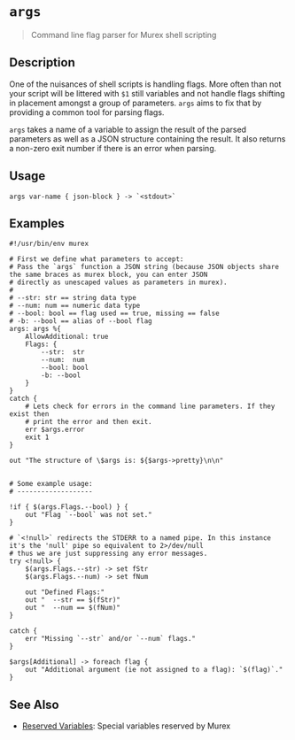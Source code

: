 # `args`

> Command line flag parser for Murex shell scripting

## Description

One of the nuisances of shell scripts is handling flags. More often than not
your script will be littered with `$1` still variables and not handle flags
shifting in placement amongst a group of parameters. `args` aims to fix that by
providing a common tool for parsing flags.

`args` takes a name of a variable to assign the result of the parsed parameters
as well as a JSON structure containing the result. It also returns a non-zero
exit number if there is an error when parsing.

## Usage

    args var-name { json-block } -> `<stdout>`

## Examples

```
#!/usr/bin/env murex

# First we define what parameters to accept:
# Pass the `args` function a JSON string (because JSON objects share the same braces as murex block, you can enter JSON
# directly as unescaped values as parameters in murex).
#
# --str: str == string data type
# --num: num == numeric data type
# --bool: bool == flag used == true, missing == false
# -b: --bool == alias of --bool flag
args: args %{
    AllowAdditional: true
    Flags: {
        --str:  str
        --num:  num
        --bool: bool
        -b: --bool
    }
}
catch {
    # Lets check for errors in the command line parameters. If they exist then
    # print the error and then exit.
    err $args.error
    exit 1
}

out "The structure of \$args is: ${$args->pretty}\n\n"


# Some example usage:
# -------------------

!if { $(args.Flags.--bool) } {
    out "Flag `--bool` was not set."
}

# `<!null>` redirects the STDERR to a named pipe. In this instance it's the 'null' pipe so equivalent to 2>/dev/null
# thus we are just suppressing any error messages.
try <!null> {
    $(args.Flags.--str) -> set fStr
    $(args.Flags.--num) -> set fNum

    out "Defined Flags:"
    out "  --str == $(fStr)"
    out "  --num == $(fNum)"
}

catch {
    err "Missing `--str` and/or `--num` flags."
}

$args[Additional] -> foreach flag {
    out "Additional argument (ie not assigned to a flag): `$(flag)`."
}
```

## See Also

- [Reserved Variables](/user-guide/reserved-vars.md):
  Special variables reserved by Murex
